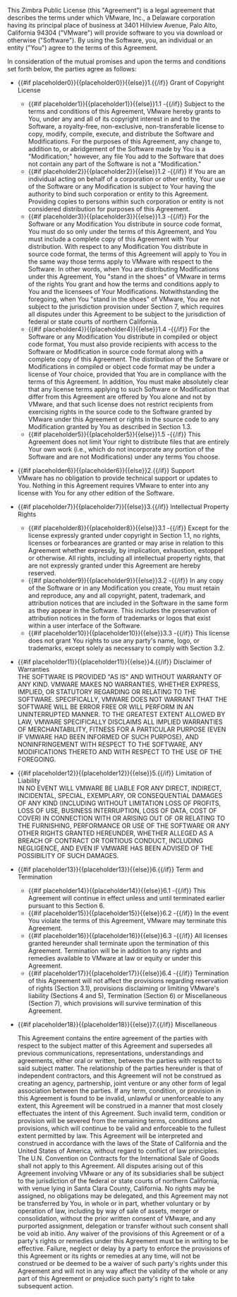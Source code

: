 This Zimbra Public License (this &quot;Agreement&quot;) is a legal agreement that describes the terms under which VMware, Inc., a Delaware corporation having its principal place of business at 3401 Hillview Avenue, Palo Alto, California 94304 (&quot;VMware&quot;) will provide software to you via download or otherwise (&quot;Software&quot;). By using the Software, you, an individual or an entity (&quot;You&quot;) agree to the terms of this Agreement.

In consideration of the mutual promises and upon the terms and conditions set forth below, the parties agree as follows:

* {{#if placeholder0}}{{placeholder0}}{{else}}1.{{/if}} Grant of Copyright License
  * {{#if placeholder1}}{{placeholder1}}{{else}}1.1 -{{/if}} Subject to the terms and conditions of this Agreement, VMware hereby grants to You, under any and all of its copyright interest in and to the Software, a royalty-free, non-exclusive, non-transferable license to copy, modify, compile, execute, and distribute the Software and Modifications. For the purposes of this Agreement, any change to, addition to, or abridgement of the Software made by You is a &quot;Modification;&quot; however, any file You add to the Software that does not contain any part of the Software is not a &quot;Modification.&quot;
  * {{#if placeholder2}}{{placeholder2}}{{else}}1.2 -{{/if}} If You are an individual acting on behalf of a corporation or other entity, Your use of the Software or any Modification is subject to Your having the authority to bind such corporation or entity to this Agreement. Providing copies to persons within such corporation or entity is not considered distribution for purposes of this Agreement.
  * {{#if placeholder3}}{{placeholder3}}{{else}}1.3 -{{/if}} For the Software or any Modification You distribute in source code format, You must do so only under the terms of this Agreement, and You must include a complete copy of this Agreement with Your distribution. With respect to any Modification You distribute in source code format, the terms of this Agreement will apply to You in the same way those terms apply to VMware with respect to the Software. In other words, when You are distributing Modifications under this Agreement, You &quot;stand in the shoes&quot; of VMware in terms of the rights You grant and how the terms and conditions apply to You and the licensees of Your Modifications. Notwithstanding the foregoing, when You &quot;stand in the shoes&quot; of VMware, You are not subject to the jurisdiction provision under Section 7, which requires all disputes under this Agreement to be subject to the jurisdiction of federal or state courts of northern California.
  * {{#if placeholder4}}{{placeholder4}}{{else}}1.4 -{{/if}} For the Software or any Modification You distribute in compiled or object code format, You must also provide recipients with access to the Software or Modification in source code format along with a complete copy of this Agreement. The distribution of the Software or Modifications in compiled or object code format may be under a license of Your choice, provided that You are in compliance with the terms of this Agreement. In addition, You must make absolutely clear that any license terms applying to such Software or Modification that differ from this Agreement are offered by You alone and not by VMware, and that such license does not restrict recipients from exercising rights in the source code to the Software granted by VMware under this Agreement or rights in the source code to any Modification granted by You as described in Section 1.3.
  * {{#if placeholder5}}{{placeholder5}}{{else}}1.5 -{{/if}} This Agreement does not limit Your right to distribute files that are entirely Your own work (i.e., which do not incorporate any portion of the Software and are not Modifications) under any terms You choose.

* {{#if placeholder6}}{{placeholder6}}{{else}}2.{{/if}} Support   
   VMware has no obligation to provide technical support or updates to You. Nothing in this Agreement requires VMware to enter into any license with You for any other edition of the Software.
* {{#if placeholder7}}{{placeholder7}}{{else}}3.{{/if}} Intellectual Property Rights
  * {{#if placeholder8}}{{placeholder8}}{{else}}3.1 -{{/if}} Except for the license expressly granted under copyright in Section 1.1, no rights, licenses or forbearances are granted or may arise in relation to this Agreement whether expressly, by implication, exhaustion, estoppel or otherwise. All rights, including all intellectual property rights, that are not expressly granted under this Agreement are hereby reserved.
  * {{#if placeholder9}}{{placeholder9}}{{else}}3.2 -{{/if}} In any copy of the Software or in any Modification you create, You must retain and reproduce, any and all copyright, patent, trademark, and attribution notices that are included in the Software in the same form as they appear in the Software. This includes the preservation of attribution notices in the form of trademarks or logos that exist within a user interface of the Software.
  * {{#if placeholder10}}{{placeholder10}}{{else}}3.3 -{{/if}} This license does not grant You rights to use any party's name, logo, or trademarks, except solely as necessary to comply with Section 3.2.

* {{#if placeholder11}}{{placeholder11}}{{else}}4.{{/if}} Disclaimer of Warranties   
   THE SOFTWARE IS PROVIDED &quot;AS IS&quot; AND WITHOUT WARRANTY OF ANY KIND. VMWARE MAKES NO WARRANTIES, WHETHER EXPRESS, IMPLIED, OR STATUTORY REGARDING OR RELATING TO THE SOFTWARE. SPECIFICALLY, VMWARE DOES NOT WARRANT THAT THE SOFTWARE WILL BE ERROR FREE OR WILL PERFORM IN AN UNINTERRUPTED MANNER. TO THE GREATEST EXTENT ALLOWED BY LAW, VMWARE SPECIFICALLY DISCLAIMS ALL IMPLIED WARRANTIES OF MERCHANTABILITY, FITNESS FOR A PARTICULAR PURPOSE (EVEN IF VMWARE HAD BEEN INFORMED OF SUCH PURPOSE), AND NONINFRINGEMENT WITH RESPECT TO THE SOFTWARE, ANY MODIFICATIONS THERETO AND WITH RESPECT TO THE USE OF THE FOREGOING.
* {{#if placeholder12}}{{placeholder12}}{{else}}5.{{/if}} Limitation of Liability   
   IN NO EVENT WILL VMWARE BE LIABLE FOR ANY DIRECT, INDIRECT, INCIDENTAL, SPECIAL, EXEMPLARY, OR CONSEQUENTIAL DAMAGES OF ANY KIND (INCLUDING WITHOUT LIMITATION LOSS OF PROFITS, LOSS OF USE, BUSINESS INTERRUPTION, LOSS OF DATA, COST OF COVER) IN CONNECTION WITH OR ARISING OUT OF OR RELATING TO THE FURNISHING, PERFORMANCE OR USE OF THE SOFTWARE OR ANY OTHER RIGHTS GRANTED HEREUNDER, WHETHER ALLEGED AS A BREACH OF CONTRACT OR TORTIOUS CONDUCT, INCLUDING NEGLIGENCE, AND EVEN IF VMWARE HAS BEEN ADVISED OF THE POSSIBILITY OF SUCH DAMAGES.
* {{#if placeholder13}}{{placeholder13}}{{else}}6.{{/if}} Term and Termination
  * {{#if placeholder14}}{{placeholder14}}{{else}}6.1 -{{/if}} This Agreement will continue in effect unless and until terminated earlier pursuant to this Section 6.
  * {{#if placeholder15}}{{placeholder15}}{{else}}6.2 -{{/if}} In the event You violate the terms of this Agreement, VMware may terminate this Agreement.
  * {{#if placeholder16}}{{placeholder16}}{{else}}6.3 -{{/if}} All licenses granted hereunder shall terminate upon the termination of this Agreement. Termination will be in addition to any rights and remedies available to VMware at law or equity or under this Agreement.
  * {{#if placeholder17}}{{placeholder17}}{{else}}6.4 -{{/if}} Termination of this Agreement will not affect the provisions regarding reservation of rights (Section 3.1), provisions disclaiming or limiting VMware's liability (Sections 4 and 5), Termination (Section 6) or Miscellaneous (Section 7), which provisions will survive termination of this Agreement.

* {{#if placeholder18}}{{placeholder18}}{{else}}7.{{/if}} Miscellaneous

  This Agreement contains the entire agreement of the parties with respect to the subject matter of this Agreement and supersedes all previous communications, representations, understandings and agreements, either oral or written, between the parties with respect to said subject matter. The relationship of the parties hereunder is that of independent contractors, and this Agreement will not be construed as creating an agency, partnership, joint venture or any other form of legal association between the parties. If any term, condition, or provision in this Agreement is found to be invalid, unlawful or unenforceable to any extent, this Agreement will be construed in a manner that most closely effectuates the intent of this Agreement. Such invalid term, condition or provision will be severed from the remaining terms, conditions and provisions, which will continue to be valid and enforceable to the fullest extent permitted by law. This Agreement will be interpreted and construed in accordance with the laws of the State of California and the United States of America, without regard to conflict of law principles. The U.N. Convention on Contracts for the International Sale of Goods shall not apply to this Agreement. All disputes arising out of this Agreement involving VMware or any of its subsidiaries shall be subject to the jurisdiction of the federal or state courts of northern California, with venue lying in Santa Clara County, California. No rights may be assigned, no obligations may be delegated, and this Agreement may not be transferred by You, in whole or in part, whether voluntary or by operation of law, including by way of sale of assets, merger or consolidation, without the prior written consent of VMware, and any purported assignment, delegation or transfer without such consent shall be void ab initio. Any waiver of the provisions of this Agreement or of a party's rights or remedies under this Agreement must be in writing to be effective. Failure, neglect or delay by a party to enforce the provisions of this Agreement or its rights or remedies at any time, will not be construed or be deemed to be a waiver of such party's rights under this Agreement and will not in any way affect the validity of the whole or any part of this Agreement or prejudice such party's right to take subsequent action.